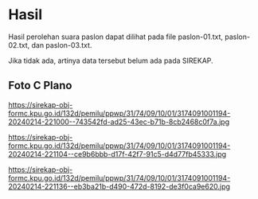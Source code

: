 # Hasil

Hasil perolehan suara paslon dapat dilihat pada file paslon-01.txt, paslon-02.txt, dan paslon-03.txt.

Jika tidak ada, artinya data tersebut belum ada pada SIREKAP.

## Foto C Plano

https://sirekap-obj-formc.kpu.go.id/132d/pemilu/ppwp/31/74/09/10/01/3174091001194-20240214-221000--743542fd-ad25-43ec-b71b-8cb2468c0f7a.jpg

https://sirekap-obj-formc.kpu.go.id/132d/pemilu/ppwp/31/74/09/10/01/3174091001194-20240214-221104--ce9b6bbb-d17f-42f7-91c5-d4d77fb45333.jpg

https://sirekap-obj-formc.kpu.go.id/132d/pemilu/ppwp/31/74/09/10/01/3174091001194-20240214-221136--eb3ba21b-d490-472d-8192-de3f0ca9e620.jpg
